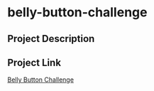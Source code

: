 # belly-button-challenge

## Project Description 

## Project Link 
[Belly Button Challenge](https://petertramm.github.io/belly-button-challenge/Starter_Code/)
